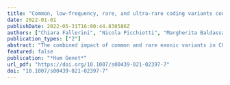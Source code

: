 ```yaml
---
title: "Common, low-frequency, rare, and ultra-rare coding variants contribute to COVID-19 severity"
date: 2022-01-01
publishDate: 2022-05-31T16:00:44.838586Z
authors: ["Chiara Fallerini", "Nicola Picchiotti", "Margherita Baldassarri", "Kristina Zguro", "Sergio Daga", "Francesca Fava", "Elisa Benetti", "Sara Amitrano", "Mirella Bruttini", "Maria Palmieri", "Susanna Croci", "Mirjam Lista", "Giada Beligni", "Floriana Valentino", "Ilaria Meloni", "Marco Tanfoni", "Francesca Minnai", "Francesca Colombo", "Enrico Cabri", "Maddalena Fratelli", "Chiara Gabbi", "Stefania Mantovani", "Elisa Frullanti", "Marco Gori", "Francis P. Crawley", "Guillaume Butler-Laporte", "Brent Richards", "Hugo Zeberg", "Miklos Lipcsey", "Michael Hultström", "Kerstin U. Ludwig", "Eva C. Schulte", "Erola Pairo-Castineira", "John Kenneth Baillie", "Axel Schmidt", "Robert Frithiof", "Simone Furini", "Francesca Montagnani", "Mario Tumbarello", "Ilaria Rancan", "Massimiliano Fabbiani", "Barbara Rossetti", "Laura Bergantini", "Miriana D’Alessandro", "Paolo Cameli", "David Bennett", "Federico Anedda", "Simona Marcantonio", "Sabino Scolletta", "Federico Franchi", "Maria Antonietta Mazzei", "Susanna Guerrini", "Edoardo Conticini", "Luca Cantarini", "Bruno Frediani", "Danilo Tacconi", "Chiara Spertilli Raffaelli", "Marco Feri", "Alice Donati", "Raffaele Scala", "Luca Guidelli", "Genni Spargi", "Marta Corridi", "Cesira Nencioni", "Leonardo Croci", "Gian Piero Caldarelli", "Maurizio Spagnesi", "Davide Romani", "Paolo Piacentini", "Maria Bandini", "Elena Desanctis", "Silvia Cappelli", "Anna Canaccini", "Agnese Verzuri", "Valentina Anemoli", "Manola Pisani", "Agostino Ognibene", "Alessandro Pancrazzi", "Maria Lorubbio", "Massimo Vaghi", "Antonella D.’Arminio Monforte", "Federica Gaia Miraglia", "Mario U. Mondelli", "Massimo Girardis", "Sophie Venturelli", "Stefano Busani", "Andrea Cossarizza", "Andrea Antinori", "Alessandra Vergori", "Arianna Emiliozzi", "Stefano Rusconi", "Matteo Siano", "Arianna Gabrieli", "Agostino Riva", "Daniela Francisci", "Elisabetta Schiaroli", "Francesco Paciosi", "Andrea Tommasi", "Pier Giorgio Scotton", "Francesca Andretta", "Sandro Panese", "Stefano Baratti", "Renzo Scaggiante", "Francesca Gatti", "Saverio Giuseppe Parisi", "Francesco Castelli", "Eugenia Quiros-Roldan", "Melania Degli Antoni", "Isabella Zanella", "Matteo Della Monica", "Carmelo Piscopo", "Mario Capasso", "Roberta Russo", "Immacolata Andolfo", "Achille Iolascon", "Giuseppe Fiorentino", "Massimo Carella", "Marco Castori", "Filippo Aucella", "Pamela Raggi", "Rita Perna", "Matteo Bassetti", "Antonio Di Biagio", "Maurizio Sanguinetti", "Luca Masucci", "Alessandra Guarnaccia", "Serafina Valente", "Oreste De Vivo", "Gabriella Doddato", "Rossella Tita", "Annarita Giliberti", "Maria Antonietta Mencarelli", "Caterina Lo Rizzo", "Anna Maria Pinto", "Valentina Perticaroli", "Francesca Ariani", "Miriam Lucia Carriero", "Laura Di Sarno", "Diana Alaverdian", "Elena Bargagli", "Marco Mandalà", "Alessia Giorli", "Lorenzo Salerni", "Patrizia Zucchi", "Pierpaolo Parravicini", "Elisabetta Menatti", "Tullio Trotta", "Ferdinando Giannattasio", "Gabriella Coiro", "Fabio Lena", "Leonardo Gianluca Lacerenza", "Domenico A. Coviello", "Cristina Mussini", "Enrico Martinelli", "Sandro Mancarella", "Luisa Tavecchia", "Mary Ann Belli", "Lia Crotti", "Gianfranco Parati", "Maurizio Sanarico", "Francesco Raimondi", "Filippo Biscarini", "Alessandra Stella", "Marco Rizzi", "Franco Maggiolo", "Diego Ripamonti", "Claudia Suardi", "Tiziana Bachetti", "Maria Teresa La Rovere", "Simona Sarzi-Braga", "Maurizio Bussotti", "Katia Capitani", "Simona Dei", "Sabrina Ravaglia", "Rosangela Artuso", "Elena Andreucci", "Giulia Gori", "Angelica Pagliazzi", "Erika Fiorentini", "Antonio Perrella", "Francesco Bianchi", "Paola Bergomi", "Emanuele Catena", "Riccardo Colombo", "Sauro Luchi", "Giovanna Morelli", "Paola Petrocelli", "Sarah Iacopini", "Sara Modica", "Silvia Baroni", "Francesco Vladimiro Segala", "Francesco Menichetti", "Marco Falcone", "Giusy Tiseo", "Chiara Barbieri", "Tommaso Matucci", "Davide Grassi", "Claudio Ferri", "Franco Marinangeli", "Francesco Brancati", "Antonella Vincenti", "Valentina Borgo", "Lombardi Stefania", "Mirco Lenzi", "Massimo Antonio Di Pietro", "Francesca Vichi", "Benedetta Romanin", "Letizia Attala", "Cecilia Costa", "Andrea Gabbuti", "Menè Roberto", "Umberto Zuccon", "Lucia Vietri", "Stefano Ceri", "Pietro Pinoli", "Patrizia Casprini", "Giuseppe Merla", "Gabriella Maria Squeo", "Marcello Maffezzoni", "Raffaele Bruno", "Marco Vecchia", "Marta Colaneri", "Serena Ludovisi", "Yanara Marincevic-Zuniga", "Jessica Nordlund", "Tomas Luther", "Anders Larsson", "Katja Hanslin Anna Gradin", "Sarah Galien", "Sara Bulow Anderberg", "Jacob Rosén", "Sten Rubertsson", "Hugo Zeberg", "Robert Frithiof", "Miklós Lipcsey", "Michael Hultström", "Sara Clohisey Peter Horby", "Johnny Millar", "Julian Knight", "Hugh Montgomery", "David Maslove", "Lowell Ling", "Alistair Nichol", "Charlotte Summers", "Tim Walsh", "Charles Hinds", "Malcolm G. Semple", "Peter J. M. Openshaw", "Manu Shankar-Hari", "Antonia Ho", "Danny McAuley", "Chris Ponting", "Kathy Rowan", "J. Kenneth Baillie", "Fiona Griffiths", "Wilna Oosthuyzen", "Jen Meikle", "Paul Finernan", "James Furniss", "Ellie Mcmaster", "Andy Law", "Sara Clohisey", "J. Kenneth Baillie", "Trevor Paterson", "Tony Wackett", "Ruth Armstrong", "Lee Murphy", "Angie Fawkes", "Richard Clark", "Audrey Coutts", "Lorna Donnelly", "Tammy Gilchrist", "Katarzyna Hafezi", "Louise Macgillivray", "Alan Maclean", "Sarah McCafferty", "Kirstie Morrice", "Jane Weaver", "Ceilia Boz", "Ailsa Golightly", "Mari Ward", "Hanning Mal", "Helen Szoor-McElhinney", "Adam Brown", "Ross Hendry", "Andrew Stenhouse", "Louise Cullum", "Dawn Law", "Sarah Law", "Rachel Law", "Max Head Fourman", "Maaike Swets", "Nicky Day", "Filip Taneski", "Esther Duncan", "Marie Zechner", "Nicholas Parkinson", "WES/WGS Working Group Within the HGI", "GenOMICC Consortium", "GEN-COVID Multicenter Study"]
publication_types: ["2"]
abstract: "The combined impact of common and rare exonic variants in COVID-19 host genetics is currently insufficiently understood. Here, common and rare variants from whole-exome sequencing data of about 4000 SARS-CoV-2-positive individuals were used to define an interpretable machine-learning model for predicting COVID-19 severity. First, variants were converted into separate sets of Boolean features, depending on the absence or the presence of variants in each gene. An ensemble of LASSO logistic regression models was used to identify the most informative Boolean features with respect to the genetic bases of severity. The Boolean features selected by these logistic models were combined into an Integrated PolyGenic Score that offers a synthetic and interpretable index for describing the contribution of host genetics in COVID-19 severity, as demonstrated through testing in several independent cohorts. Selected features belong to ultra-rare, rare, low-frequency, and common variants, including those in linkage disequilibrium with known GWAS loci. Noteworthily, around one quarter of the selected genes are sex-specific. Pathway analysis of the selected genes associated with COVID-19 severity reflected the multi-organ nature of the disease. The proposed model might provide useful information for developing diagnostics and therapeutics, while also being able to guide bedside disease management."
featured: false
publication: "*Hum Genet*"
url_pdf: "https://doi.org/10.1007/s00439-021-02397-7"
doi: "10.1007/s00439-021-02397-7"
---
```


